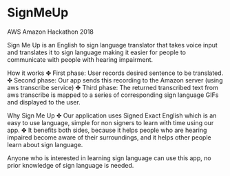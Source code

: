 # SignMeUp
AWS Amazon Hackathon 2018

Sign Me Up is an English to sign language translator
that takes voice input and translates it to sign
language making it easier for people to communicate
with people with hearing impairment.

How it works
✤ First phase: User records desired sentence to be
translated.
✤ Second phase: Our app sends this recording to the
Amazon server (using aws transcribe service)
✤ Third phase: The returned transcribed text from aws
transcribe is mapped to a series of corresponding sign
language GIFs and displayed to the user.


Why Sign Me Up
✤ Our application uses Signed Exact English which is an
easy to use language, simple for non signers to learn
with time using our app.
✤ It benefits both sides, because it helps people who are
hearing impaired become aware of their surroundings,
and it helps other people learn about sign language.

Anyone who is interested in learning sign language can use this app, no prior knowledge of sign
language is needed.
